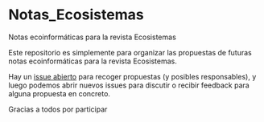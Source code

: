 # Notas_Ecosistemas
Notas ecoinformáticas para la revista Ecosistemas

Este repositorio es simplemente para organizar las propuestas de futuras notas ecoinformáticas para la revista Ecosistemas.

Hay un [issue abierto](https://github.com/ecoinfAEET/Notas_Ecosistemas/issues/1) para recoger propuestas (y posibles responsables), y luego podemos abrir nuevos issues para discutir o recibir feedback para alguna propuesta en concreto.

Gracias a todos por participar


